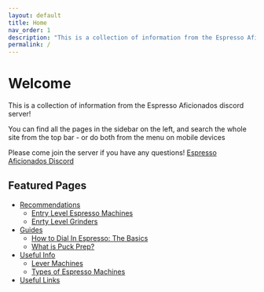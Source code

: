 ```yaml
---
layout: default
title: Home
nav_order: 1
description: "This is a collection of information from the Espresso Aficionados discord server!"
permalink: /
---
```


# Welcome
This is a collection of information from the Espresso Aficionados discord server!

You can find all the pages in the sidebar on the left, and search the whole site from the top bar - or do both from the menu on mobile devices

Please come join the server if you have any questions! [Espresso Aficionados Discord](https://discord.gg/espresso)

## Featured Pages

- [Recommendations](recommendations)
  - [Entry Level Espresso Machines](recommendations/entry-machines)
  - [Enrty Level Grinders](recommendations/entry-grinders)
- [Guides](guides)
  - [How to Dial In Espresso: The Basics](guides/beginner)
  - [What is Puck Prep?](guides/puckprep)
- [Useful Info](info)
  - [Lever Machines](info/levers)
  - [Types of Espresso Machines](info/machine-types)
- [Useful Links](links)
